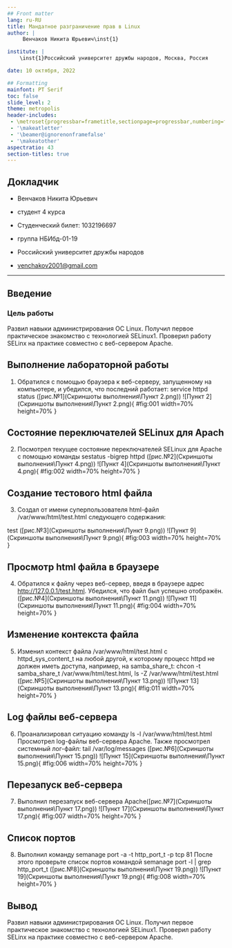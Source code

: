 ```yaml
---
## Front matter
lang: ru-RU
title: Мандатное разграничение прав в Linux
author: |
	 Венчаков Никита Юрьевич\inst{1}

institute: |
	\inst{1}Российский университет дружбы народов, Москва, Россия

date: 10 октября, 2022

## Formatting
mainfont: PT Serif
toc: false
slide_level: 2
theme: metropolis
header-includes: 
 - \metroset{progressbar=frametitle,sectionpage=progressbar,numbering=fraction}
 - '\makeatletter'
 - '\beamer@ignorenonframefalse'
 - '\makeatother'
aspectratio: 43
section-titles: true
---
```

## Докладчик

  * Венчаков Никита Юрьевич

  * студент 4 курса

  * Студенческий билет: 1032196697

  * группа НБИбд-01-19

  * Российский университет дружбы народов

  * [venchakov2001@gmail.com](mailto:venchakov2001@gmail.com)

    


---

## Введение
### Цель работы

Развил навыки администрирования ОС Linux. Получил первое практическое знакомство с технологией SELinux1. Проверил работу SELinx на практике совместно с веб-сервером Apache.

## Выполнение лабораторной работы

1. Обратился с помощью браузера к веб-серверу, запущенному на  компьютере, и убедился, что последний работает: service httpd status ([рис.№1](Скриншоты выполнения\Пункт 2.png))
![Пункт 2](Скриншоты выполнения\Пункт 2.png){ #fig:001 width=70% height=70% }


## Состояние переключателей SELinux для Apach

2. Посмотрел текущее состояние переключателей SELinux для Apache с
помощью команды sestatus -bigrep httpd ([рис.№2](Скриншоты выполнения\Пункт 4.png))
![Пункт 4](Скриншоты выполнения\Пункт 4.png){ #fig:002 width=70% height=70% }

## Создание тестового html файла
3. Создал от имени суперпользователя html-файл /var/www/html/test.html следующего содержания:
<html>
<body>test</body>
</html>
([рис.№3](Скриншоты выполнения\Пункт 9.png))
![Пункт 9](Скриншоты выполнения\Пункт 9.png){ #fig:003 width=70% height=70% }



## Просмотр html файла в браузере
4. Обратился к файлу через веб-сервер, введя в браузере адрес
http://127.0.0.1/test.html. Убедился, что файл был успешно отображён. ([рис.№4](Скриншоты выполнения\Пункт 11.png))
![Пункт 11](Скриншоты выполнения\Пункт 11.png){ #fig:004 width=70% height=70% }


## Изменение контекста файла
5. Изменил контекст файла /var/www/html/test.html с httpd_sys_content_t на любой другой, к которому процесс httpd не должен иметь доступа, например, на samba_share_t:
chcon -t samba_share_t /var/www/html/test.html, ls -Z /var/www/html/test.html ([рис.№5](Скриншоты выполнения\Пункт 13.png))
![Пункт 13](Скриншоты выполнения\Пункт 13.png){ #fig:011 width=70% height=70% }

## Log файлы веб-сервера
6. Проанализировал ситуацию команду ls -l /var/www/html/test.html
Просмотрел log-файлы веб-сервера Apache. Также просмотрел системный лог-файл:
tail /var/log/messages ([рис.№6](Скриншоты выполнения\Пункт 15.png))
![Пункт 15](Скриншоты выполнения\Пункт 15.png){ #fig:006 width=70% height=70% }

## Перезапуск веб-сервера 
7. Выполнил перезапуск веб-сервера Apache([рис.№7](Скриншоты выполнения\Пункт 17.png))
![Пункт 17](Скриншоты выполнения\Пункт 17.png){ #fig:007 width=70% height=70% }

## Список портов 
8. Выполнил команду semanage port -a -t http_port_t -р tcp 81
После этого проверьте список портов командой semanage port -l | grep http_port_t ([рис.№8](Скриншоты выполнения\Пункт 19.png))
![Пункт 19](Скриншоты выполнения\Пункт 19.png){ #fig:008 width=70% height=70% }

## Вывод
Развил навыки администрирования ОС Linux. Получил первое практическое знакомство с технологией SELinux1. Проверил работу SELinx на практике совместно с веб-сервером Apache.